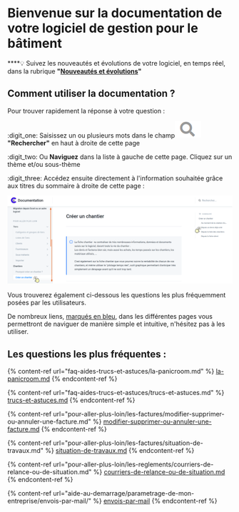 # Bienvenue sur la documentation de votre logiciel de gestion pour le bâtiment

****:bulb: Suivez les nouveautés et évolutions de votre logiciel, en temps réel, dans la rubrique **"**[**Nouveautés et évolutions**](nouveautes-et-evolutions/annee-2021.md)**"**

## Comment utiliser la documentation ?&#x20;

Pour trouver rapidement la réponse à votre question :&#x20;



:digit\_one: Saisissez un ou plusieurs mots dans le champ![](.gitbook/assets/screenshot-198-.png)**"Rechercher"** en haut à droite de cette page



:digit\_two: Ou **Naviguez** dans la liste à gauche de cette page. Cliquez sur un thème et/ou sous-thème



:digit\_three: Accédez ensuite directement à l'information souhaitée grâce aux titres du sommaire à droite de cette page :

![](.gitbook/assets/screenshot-225b-.png)

Vous trouverez également ci-dessous les questions les plus fréquemment posées par les utilisateurs.



De nombreux liens, [marqués en bleu](./), dans les différentes pages vous permettront de naviguer de manière simple et intuitive, n'hésitez pas à les utiliser.



## Les questions les plus fréquentes :

{% content-ref url="faq-aides-trucs-et-astuces/la-panicroom.md" %}
[la-panicroom.md](faq-aides-trucs-et-astuces/la-panicroom.md)
{% endcontent-ref %}

{% content-ref url="faq-aides-trucs-et-astuces/trucs-et-astuces.md" %}
[trucs-et-astuces.md](faq-aides-trucs-et-astuces/trucs-et-astuces.md)
{% endcontent-ref %}

{% content-ref url="pour-aller-plus-loin/les-factures/modifier-supprimer-ou-annuler-une-facture.md" %}
[modifier-supprimer-ou-annuler-une-facture.md](pour-aller-plus-loin/les-factures/modifier-supprimer-ou-annuler-une-facture.md)
{% endcontent-ref %}

{% content-ref url="pour-aller-plus-loin/les-factures/situation-de-travaux.md" %}
[situation-de-travaux.md](pour-aller-plus-loin/les-factures/situation-de-travaux.md)
{% endcontent-ref %}

{% content-ref url="pour-aller-plus-loin/les-reglements/courriers-de-relance-ou-de-situation.md" %}
[courriers-de-relance-ou-de-situation.md](pour-aller-plus-loin/les-reglements/courriers-de-relance-ou-de-situation.md)
{% endcontent-ref %}

{% content-ref url="aide-au-demarrage/parametrage-de-mon-entreprise/envois-par-mail/" %}
[envois-par-mail](aide-au-demarrage/parametrage-de-mon-entreprise/envois-par-mail/)
{% endcontent-ref %}
